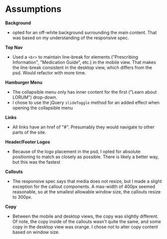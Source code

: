# Assumptions

**Background**  
- opted for an off-white background surrounding the main content. That was based on my understanding of the responsive spec.

**Top Nav**  
- Used a `<br>` to maintain line-break for elements ("Prescribing Information", "Medication Guide", etc.) in the mobile view. That makes the line-break consistent in the desktop view, which differs from the psd. Would refactor with more time.

**Hamburger Menu**  
- The collapsible menu only has inner content for the first ("Learn about LORUM") drop-down. 
- I chose to use the jQuery `slideToggle` method for an added effect when opening the collapsible menu

**Links**  
- All links have an href of "#". Presumably they would navigate to other parts of the site.

**Header/Footer Logos**  
- Because of the logo placement in the psd, I opted for absolute positioning to match as closely as possible. There is likely a better way, but this was the fastest

**Callouts**  
- The responsive spec says that media does not resize, but I made a slight exception for the callout components. A max-width of 400px seemed reasonable, so at the smallest allowable window size, the callouts resize to 300px. 

**Copy**  
- Between the mobile and desktop views, the copy was slightly different. Of note, the copy inside of the callouts wasn't quite the same, and some copy in the desktop view was orange. I chose not to alter copy content based on window size. 